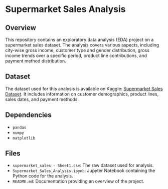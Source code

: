 # Supermarket Sales Analysis

## Overview

This repository contains an exploratory data analysis (EDA) project on a supermarket sales dataset. The analysis covers various aspects, including city-wise gross income, customer type and gender distribution, gross income trends over a specific period, product line contributions, and payment method distribution.

## Dataset

The dataset used for this analysis is available on Kaggle: [Supermarket Sales Dataset](provide_kaggle_dataset_link). It includes information on customer demographics, product lines, sales dates, and payment methods.

## Dependencies

- `pandas`
- `numpy`
- `matplotlib`

## Files

- `supermarket_sales - Sheet1.csv`: The raw dataset used for analysis.
- `Supermarket_Sales_Analysis.ipynb`: Jupyter Notebook containing the Python code for the analysis.
- `README.md`: Documentation providing an overview of the project.
